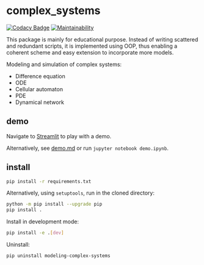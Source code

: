 # complex_systems

[![Codacy Badge](https://app.codacy.com/project/badge/Grade/da8e233aa8514f40a2e8042b2ef2302f)](https://www.codacy.com/gh/yuanx749/complex_systems/dashboard?utm_source=github.com&amp;utm_medium=referral&amp;utm_content=yuanx749/complex_systems&amp;utm_campaign=Badge_Grade)
[![Maintainability](https://api.codeclimate.com/v1/badges/6ef4b6837545f2bc2e22/maintainability)](https://codeclimate.com/github/yuanx749/complex_systems/maintainability)

This package is mainly for educational purpose. Instead of writing scattered and redundant scripts, it is implemented using OOP, thus enabling a coherent scheme and easy extension to incorporate more models.

Modeling and simulation of complex systems:

- Difference equation
- ODE
- Cellular automaton
- PDE
- Dynamical network

## demo

Navigate to [Streamlit](https://share.streamlit.io/yuanx749/complex_systems/main/demo_st.py) to play with a demo.

Alternatively, see [demo.md](demo.md) or run `jupyter notebook demo.ipynb`.

## install

```bash
pip install -r requirements.txt
```

Alternatively, using `setuptools`, run in the cloned directory:

```bash
python -m pip install --upgrade pip
pip install .
```

Install in development mode:

```bash
pip install -e .[dev]
```

Uninstall:

```bash
pip uninstall modeling-complex-systems
```

